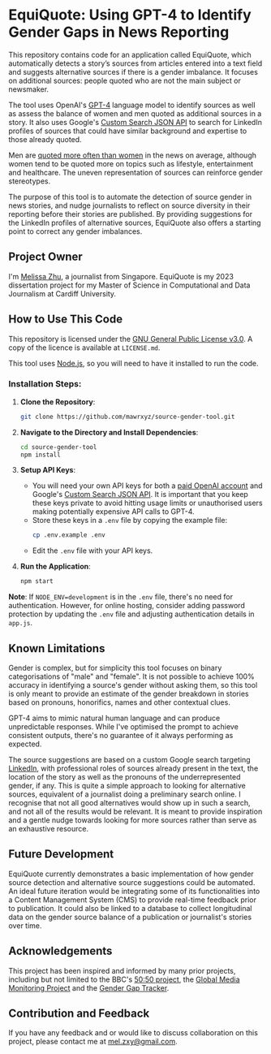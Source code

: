# EquiQuote: Using GPT-4 to Identify Gender Gaps in News Reporting

This repository contains code for an application called EquiQuote, which automatically detects a story’s sources from articles entered into a text field and suggests alternative sources if there is a gender imbalance. It focuses on additional sources: people quoted who are not the main subject or newsmaker. 

The tool uses OpenAI's [GPT-4](https://openai.com/research/gpt-4) language model to identify sources as well as assess the balance of women and men quoted as additional sources in a story. It also uses Google's [Custom Search JSON API](https://developers.google.com/custom-search/v1/overview) to search for LinkedIn profiles of sources that could have similar background and expertise to those already quoted.

Men are [quoted more often than women](https://www.ncbi.nlm.nih.gov/pmc/articles/PMC8242240/) in the news on average, although women tend to be quoted more on topics such as lifestyle, entertainment and healthcare. The uneven representation of sources can reinforce gender stereotypes. 

The purpose of this tool is to automate the detection of source gender in news stories, and nudge journalists to reflect on source diversity in their reporting before their stories are published. By providing suggestions for the LinkedIn profiles of alternative sources, EquiQuote also offers a starting point to correct any gender imbalances.

## Project Owner

I'm [Melissa Zhu](https://www.linkedin.com/in/melissa-zhu/), a journalist from Singapore. EquiQuote is my 2023 dissertation project for my Master of Science in Computational and Data Journalism at Cardiff University. 

## How to Use This Code

This repository is licensed under the [GNU General Public License v3.0](https://choosealicense.com/licenses/gpl-3.0/). A copy of the licence is available at `LICENSE.md`.

This tool uses [Node.js](https://nodejs.org/en/), so you will need to have it installed to run the code.

### Installation Steps:

1. **Clone the Repository**:
    ```bash
    git clone https://github.com/mawrxyz/source-gender-tool.git
    ```

2. **Navigate to the Directory and Install Dependencies**:
    ```bash
    cd source-gender-tool
    npm install
    ```

3. **Setup API Keys**:  
    - You will need your own API keys for both a [paid OpenAI account](https://openai.com/pricing) and Google's [Custom Search JSON API](https://developers.google.com/custom-search/v1/overview). It is important that you keep these keys private to avoid hitting usage limits or unauthorised users making potentially expensive API calls to GPT-4.
    - Store these keys in a `.env` file by copying the example file:
        ```bash
        cp .env.example .env
        ```
    - Edit the `.env` file with your API keys.

4. **Run the Application**:
    ```bash
    npm start
    ```

**Note**: If `NODE_ENV=development` is in the `.env` file, there's no need for authentication. However, for online hosting, consider adding password protection by updating the `.env` file and adjusting authentication details in `app.js`.

## Known Limitations

Gender is complex, but for simplicity this tool focuses on binary categorisations of "male" and "female". It is not possible to achieve 100% accuracy in identifying a source's gender without asking them, so this tool is only meant to provide an estimate of the gender breakdown in stories based on pronouns, honorifics, names and other contextual clues. 

GPT-4 aims to mimic natural human language and can produce unpredictable responses. While I've optimised the prompt to achieve consistent outputs, there's no guarantee of it always performing as expected.

The source suggestions are based on a custom Google search targeting [LinkedIn](https://www.linkedin.com/), with professional roles of sources already present in the text, the location of the story as well as the pronouns of the underrepresented gender, if any. This is quite a simple approach to looking for alternative sources, equivalent of a journalist doing a preliminary search online. I recognise that not all good alternatives would show up in such a search, and not all of the results would be relevant. It is meant to provide inspiration and a gentle nudge towards looking for more sources rather than serve as an exhaustive resource. 

## Future Development

EquiQuote currently demonstrates a basic implementation of how gender source detection and alternative source suggestions could be automated. An ideal future iteration would be integrating some of its functionalities into a Content Management System (CMS) to provide real-time feedback prior to publication. It could also be linked to a database to collect longitudinal data on the gender source balance of a publication or journalist's stories over time. 

## Acknowledgements

This project has been inspired and informed by many prior projects, including but not limited to the BBC's [50:50 project](https://www.bbc.co.uk/5050), the [Global Media Monitoring Project](https://www.unesco.org/en/world-media-trends/global-media-monitoring-project-gmmp) and the [Gender Gap Tracker](https://gendergaptracker.research.sfu.ca/). 

## Contribution and Feedback

If you have any feedback and or would like to discuss collaboration on this project, please contact me at [mel.zxy@gmail.com](mailto:mel.zxy@gmail.com). 
